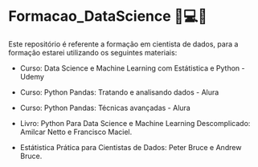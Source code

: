 # Formacao_DataScience 🚀💻🤓
Este repositório é referente a formação em cientista de dados, para a formação estarei utilizando os seguintes materiais: 

* Curso: Data Science e Machine Learning com Estátistica e Python - Udemy 

* Curso: Python Pandas: Tratando e analisando dados - Alura

* Curso: Python Pandas: Técnicas avançadas - Alura 

* Livro: Python Para Data Science e Machine Learning Descomplicado: Amilcar Netto e Francisco Maciel. 

* Estátistica Prática para Cientistas de Dados: Peter Bruce e Andrew Bruce. 
